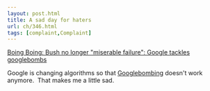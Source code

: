 ```yaml
---
layout: post.html
title: A sad day for haters
url: ch/346.html
tags: [complaint,Complaint]
---
```

[Boing Boing: Bush no longer "miserable failure": Google tackles googlebombs](http://www.boingboing.net/2007/01/26/bush_no_longer_miser.html)

Google is changing algorithms so that [Googlebombing](http://en.wikipedia.org/wiki/Google_bomb) doesn't work anymore.  That makes me a little sad.
